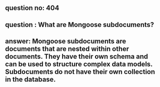 
      
## question no: 404

## question : What are Mongoose subdocuments?

## answer: Mongoose subdocuments are documents that are nested within other documents. They have their own schema and can be used to structure complex data models. Subdocuments do not have their own collection in the database.
      